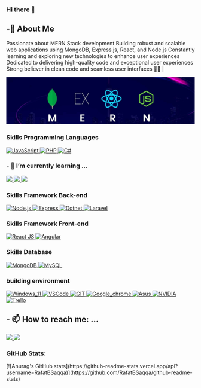 ### Hi there 👋 
## -🚀 About Me 
Passionate about MERN Stack development  Building robust and scalable web applications using
MongoDB,
Express.js,
React, 
and 
Node.js 
  Constantly learning and exploring new technologies to enhance user experiences  Dedicated to delivering high-quality code and exceptional user experiences  Strong believer in clean code and seamless user interfaces 👨‍💻 |
  
  <img src="MERN.jpg"/>

<h3>Skills Programming Languages</h3> 

<a href=""> 
<img  src="https://img.shields.io/badge/JavaScript-323330?style=for-the-badge&logo=javascript&logoColor=F7DF1E" alt="JavaScript"  />
</a>
<a href=""> 
<img src="https://img.shields.io/badge/PHP-777BB4?style=for-the-badge&logo=php&logoColor=white" alt="PHP"  />
</a>
<a href=""> 
<img src="https://img.shields.io/badge/C%23-239120?style=for-the-badge&logo=csharp&logoColor=white" alt="C#"  />
</a>

<h3> - 🌱 I’m currently learning ...  </h3> 
 <a href="">
 <img src="https://img.shields.io/badge/firebase-ffca28?style=for-the-badge&logo=firebase&logoColor=black" />    
  </a>
 <a href="">
 <img src="https://img.shields.io/badge/next%20js-000000?style=for-the-badge&logo=nextdotjs&logoColor=white" />    
 </a>
 <a href="">
 <img src="https://img.shields.io/badge/Socket.io-010101?&style=for-the-badge&logo=Socket.io&logoColor=white" />    
</a>

<h3>Skills Framework Back-end</h3> 
<a href="https://nodejs.org" target="blank">
<img  src="https://img.shields.io/badge/Node%20js-339933?style=for-the-badge&logo=nodedotjs&logoColor=white" alt="Node.js" />
</a>
<a href="https://expressjs.com" target="blank">
<img src="https://img.shields.io/badge/Express%20js-000000?style=for-the-badge&logo=express&logoColor=white" alt="Express"  />
</a>
<a href="https://dotnet.microsoft.com/" target="blank">
<img  src="https://img.shields.io/badge/.NET-512BD4?style=for-the-badge&logo=dotnet&logoColor=white" alt="Dotnet" />
</a>
<a href="https://laravel.com/" target="blank">
<img  src="https://img.shields.io/badge/Laravel-FF2D20?style=for-the-badge&logo=laravel&logoColor=white" alt="Laravel" />
</a>

<h3> Skills Framework Front-end</h3> 

<a href="https://laravel.com/" target="blank">
<img  src="https://img.shields.io/badge/React-20232A?style=for-the-badge&logo=react&logoColor=61DAFB" alt="React JS"/>
</a>
<a href="https://laravel.com/" target="blank">
<img  src="https://img.shields.io/badge/Angular-DD0031?style=for-the-badge&logo=angular&logoColor=white" alt="Angular"/>
</a>

<h3>  Skills Database</h3> 

<a href="https://www.mongodb.com/" target="blank">
<img  src="https://img.shields.io/badge/MongoDB-4EA94B?style=for-the-badge&logo=mongodb&logoColor=white" alt="MongoDB" />
</a>
<a href="https://www.mysql.com/" target="blank">
<img  src="https://img.shields.io/badge/MySQL-005C84?style=for-the-badge&logo=mysql&logoColor=white" alt="MySQL"  />
</a>

<h3>  building environment</h3> 
<a href="https://www.mongodb.com/" target="blank">
<img  src="https://img.shields.io/badge/Windows_11-0078d4?style=for-the-badge&logo=windows-11&logoColor=white" alt="Windows_11" />
</a>
<a href="https://www.mysql.com/" target="blank">
<img  src="https://img.shields.io/badge/VSCode-0078D4?style=for-the-badge&logo=visual%20studio%20code&logoColor=white" alt="VSCode"  />
</a>
<a href="https://www.mysql.com/" target="blank">
<img  src="https://img.shields.io/badge/GIT-E44C30?style=for-the-badge&logo=git&logoColor=white" alt="GIT"  />
</a>
<a href="https://www.mysql.com/" target="blank">
<img  src="https://img.shields.io/badge/Google_chrome-4285F4?style=for-the-badge&logo=Google-chrome&logoColor=white" alt="Google_chrome"  />
</a>
<a href="https://www.asus.com/" target="blank">
<img  src="https://img.shields.io/badge/asus%20laptop-000000?style=for-the-badge&logo=asus&logoColor=white" alt="Asus"  />
</a>
<a href="https://www.nividia.com/" target="blank">
<img  src="https://img.shields.io/badge/NVIDIA-GTX1650-76B900?style=for-the-badge&logo=nvidia&logoColor=white" alt="NVIDIA"  />
</a>
<a href="https://www.trello..com/" target="-blank">
<img  src="https://img.shields.io/badge/Trello-0052CC?style=for-the-badge&logo=trello&logoColor=white" alt="Trello"  />
</a>

## - 📫 How to reach me: ...
<a href="mailto:raafat.saqqa@gmail.com" target="_blank">
 <img src="https://img.shields.io/badge/Gmail-D14836?style=for-the-badge&logo=gmail&logoColor=white" />    
</a>
<a href="https://www.linkedin.com/in/rafat-saqqa/" target="_blank"> 
 <img src="https://img.shields.io/badge/LinkedIn-0077B5?style=for-the-badge&logo=linkedin&logoColor=white" />    
</a>

<h3> GitHub Stats:</h3>
[![Anurag's GitHub stats](https://github-readme-stats.vercel.app/api?username=RafatBSaqqa)](https://github.com/RafatBSaqqa/github-readme-stats)
